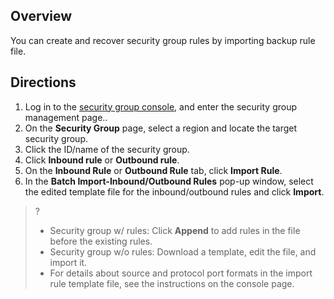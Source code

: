 ## Overview
You can create and recover security group rules by importing backup rule file.

## Directions
1. Log in to the [security group console](https://console.cloud.tencent.com/vpc/securitygroup), and enter the security group management page..
2. On the **Security Group** page, select a region and locate the target security group.
3. Click the ID/name of the security group.
4. Click **Inbound rule** or **Outbound rule**.
5. On the **Inbound Rule** or **Outbound Rule** tab, click **Import Rule**.
6. In the **Batch Import-Inbound/Outbound Rules** pop-up window, select the edited template file for the inbound/outbound rules and click **Import**.
>? 
> - Security group w/ rules: Click **Append** to add rules in the file before the existing rules.
> - Security group w/o rules: Download a template, edit the file, and import it.
> - For details about source and protocol port formats in the import rule template file, see the instructions on the console page.
